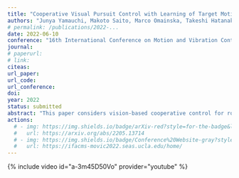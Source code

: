 ```yaml
---
title: "Cooperative Visual Pursuit Control with Learning of Target Motion via Distributed Gaussian Processes under Varying Visibility"
authors: "Junya Yamauchi, Makoto Saito, Marco Omainska, Takeshi Hatanaka and Masayuki Fujita"
# permalink: /publications/2022-...
date: 2022-06-10
conference: "16th International Conference on Motion and Vibration Control (MS-MoViC)"
journal:
# paperurl:
# link:
citeas:
url_paper:
url_code:
url_conference:
doi:
year: 2022
status: submitted
abstract: "This paper considers vision-based cooperative control for robotic networks pursuing a target object based on distributed Gaussian processes. We consider a situation where networked multiple robots are learning unknown motion of the target as a Gaussian process from different datasets. In this scene, some robots may lose sight of the target due to the limited field of view. To address the issue, we introduce a notion of time varying visibility set. Then, we propose a control law based on a distributed Gaussian process model, which is constructed from the Gaussian process model of each robot. By applying the proposed law to the error system, it is shown that the estimation and control errors are ultimately bounded with probability. Finally, the effectiveness of the proposed method is verified by simulation."
actions:
  # - img: https://img.shields.io/badge/arXiv-red?style=for-the-badge&logo=Adobe&logoColor=white
  #   url: https://arxiv.org/abs/2205.13714
  # - img: https://img.shields.io/badge/Conference%20Website-gray?style=for-the-badge&logo=safari&logoColor=white
  #   url: https://ifacms-movic2022.seas.ucla.edu/home/
---
```


{% include video id="a-3m45D50Vo" provider="youtube" %}
